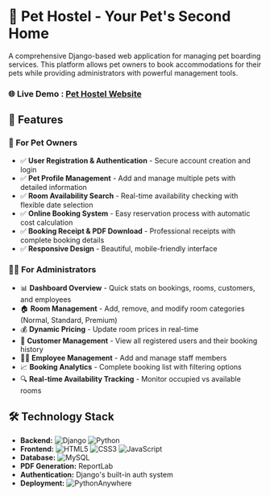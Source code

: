# 🏨 Pet Hostel - Your Pet's Second Home

A comprehensive Django-based web application for managing pet boarding services. This platform allows pet owners to book accommodations for their pets while providing administrators with powerful management tools.

### 🌐 Live Demo :  [Pet Hostel Website](https://pethostel.pythonanywhere.com)

## 🐾 Features

### 👤 For Pet Owners
- ✅ **User Registration & Authentication** - Secure account creation and login
- ✅ **Pet Profile Management** - Add and manage multiple pets with detailed information
- ✅ **Room Availability Search** - Real-time availability checking with flexible date selection
- ✅ **Online Booking System** - Easy reservation process with automatic cost calculation
- ✅ **Booking Receipt & PDF Download** - Professional receipts with complete booking details
- ✅ **Responsive Design** - Beautiful, mobile-friendly interface

### 👨‍💼 For Administrators
- 📊 **Dashboard Overview** - Quick stats on bookings, rooms, customers, and employees
- 🏠 **Room Management** - Add, remove, and modify room categories (Normal, Standard, Premium)
- 💰 **Dynamic Pricing** - Update room prices in real-time
- 👥 **Customer Management** - View all registered users and their booking history
- 👨‍💼 **Employee Management** - Add and manage staff members
- 📈 **Booking Analytics** - Complete booking list with filtering options
- 🔍 **Real-time Availability Tracking** - Monitor occupied vs available rooms

## 🛠️ Technology Stack

- **Backend:** ![Django](https://img.shields.io/badge/Django-092E20?style=flat&logo=django&logoColor=white) ![Python](https://img.shields.io/badge/Python-3776AB?style=flat&logo=python&logoColor=white)
- **Frontend:** ![HTML5](https://img.shields.io/badge/HTML5-E34F26?style=flat&logo=html5&logoColor=white) ![CSS3](https://img.shields.io/badge/CSS3-1572B6?style=flat&logo=css3&logoColor=white) ![JavaScript](https://img.shields.io/badge/JavaScript-F7DF1E?style=flat&logo=javascript&logoColor=black)
- **Database:** ![MySQL](https://img.shields.io/badge/MySQL-4479A1?style=flat&logo=mysql&logoColor=white)
- **PDF Generation:** ReportLab
- **Authentication:** Django's built-in auth system
- **Deployment:** ![PythonAnywhere](https://img.shields.io/badge/PythonAnywhere-1D7A8C?style=flat&logoColor=white)
